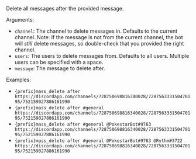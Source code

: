 Delete all messages after the provided message.

Arguments:
* `channel`: The channel to delete messages in. Defaults to the current channel. Note: If the message is not from the current channel, the bot will *still* delete messages, so double-check that you provided the right channel.
* `users`: The users to delete messages from. Defaults to all users. Multiple users can be specified with a space.
* `message`: The message to delete after.

Examples:
* `{prefix}mass_delete after https://discordapp.com/channels/728750698816340028/728756333150470195/752159027886161990`
* `{prefix}mass_delete after #general https://discordapp.com/channels/728750698816340028/728756333150470195/752159027886161990`
* `{prefix}mass_delete after #general @PokestarBot#9763 https://discordapp.com/channels/728750698816340028/728756333150470195/752159027886161990`
* `{prefix}mass_delete after #general @PokestarBot#9763 @Rythm#3722 https://discordapp.com/channels/728750698816340028/728756333150470195/752159027886161990`
